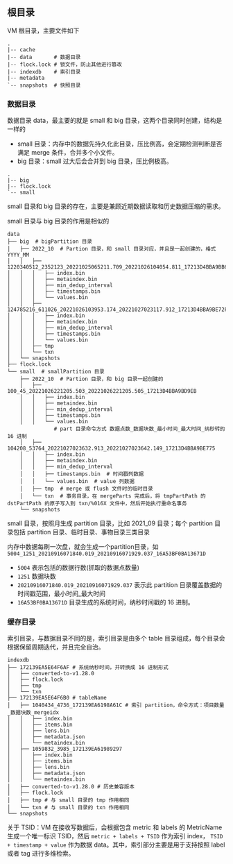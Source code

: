 
## 根目录

VM 根目录，主要文件如下

```text
.
|-- cache
|-- data       # 数据目录
|-- flock.lock # 锁文件，防止其他进行篡改
|-- indexdb    # 索引目录
|-- metadata
`-- snapshots  # 快照目录
```

### 数据目录

数据目录 data，最主要的就是 small 和 big 目录，这两个目录同时创建，结构是一样的

- small 目录：内存中的数据先持久化此目录，压比例高，会定期检测判断是否满足 merge 条件，合并多个小文件。
- big 目录：small 过大后会合并到 big 目录，压比例极高。

```text
.
|-- big
|-- flock.lock
`-- small
```

small 目录和 big 目录的存在，主要是兼顾近期数据读取和历史数据压缩的需求。

small 目录与 big 目录的作用是相似的

```text
data
├── big  # bigPartition 目录
│   ├── 2022_10  # Partion 目录，和 small 目录对应，并且是一起创建的，格式 YYYY_MM
│   │   ├── 1220340512_2352123_20221025065211.709_20221026104054.811_17213D4BBA9BB688
│   │   │   ├── index.bin
│   │   │   ├── metaindex.bin
│   │   │   ├── min_dedup_interval
│   │   │   ├── timestamps.bin
│   │   │   └── values.bin
│   │   ├── 124785216_611026_20221026103953.174_20221027023117.912_17213D4BBA9BE72F
│   │   │   ├── index.bin
│   │   │   ├── metaindex.bin
│   │   │   ├── min_dedup_interval
│   │   │   ├── timestamps.bin
│   │   │   └── values.bin
│   │   ├── tmp
│   │   └── txn
│   └── snapshots
├── flock.lock
└── small  # smallPartition 目录
    ├── 2022_10  # Partion 目录，和 big 目录一起创建的
    │   ├── 100_45_20221026221205.503_20221026221205.505_17213D4BBA9BD9EB
    │   │   ├── index.bin
    │   │   ├── metaindex.bin
    │   │   ├── min_dedup_interval
    │   │   ├── timestamps.bin
    │   │   └── values.bin
               # part 目录命令方式 数据点数_数据块数_最小时间_最大时间_纳秒转的 16 进制
    │   ├── 104208_53764_20221027023632.913_20221027023642.149_17213D4BBA9BE775
    │   │   ├── index.bin
    │   │   ├── metaindex.bin
    │   │   ├── min_dedup_interval
    │   │   ├── timestamps.bin  # 时间戳列数据
    │   │   └── values.bin  # value 列数据
    │   ├── tmp  # merge 或 flush 文件时的临时目录
    │   └── txn  # 事务目录，在 mergeParts 完成后，将 tmpPartPath 的 dstPartPath 的原子写入到 txn/%016X 文件中，然后开始执行重命名事务
    └── snapshots
```

small 目录，按照月生成 partition 目录，比如 2021_09 目录；每个 partition 目录包括 partition 目录、临时目录、事物目录三类目录

内存中数据每刷一次盘，就会生成一个partition目录，如 `5004_1251_20210916071840.019_20210916071929.037_16A53BF0BA13671D`

- `5004` 表示包括的数据行数(抓取的数据点数量)
- `1251` 数据块数
- `20210916071840.019_20210916071929.037` 表示此 partition 目录覆盖数据的时间戳范围，最小时间_最大时间
- `16A53BF0BA13671D` 目录生成的系统时间，纳秒时间戳的 16 进制。

### 缓存目录

索引目录，与数据目录不同的是，索引目录是由多个 table 目录组成，每个目录会根据保留周期迭代，并且完全自治。

```text
indexdb
├── 172139EA5E64F6AF # 系统纳秒时间，并转换成 16 进制形式
│   ├── converted-to-v1.28.0
│   ├── flock.lock
│   ├── tmp
│   └── txn
├── 172139EA5E64F6B0 # tableName
│   ├── 1040434_4736_172139EA6198A61C # 索引 partition，命令方式：项目数量_数据块数_mergeidx
│   │   ├── index.bin
│   │   ├── items.bin
│   │   ├── lens.bin
│   │   ├── metadata.json
│   │   └── metaindex.bin
│   ├── 1059832_3985_172139EA61989297
│   │   ├── index.bin
│   │   ├── items.bin
│   │   ├── lens.bin
│   │   ├── metadata.json
│   │   └── metaindex.bin
│   ├── converted-to-v1.28.0 # 历史兼容版本
│   ├── flock.lock
│   ├── tmp # 与 small 目录的 tmp 作用相同
│   └── txn # 与 small 目录的 txn 作用相同
└── snapshots
```

关于 TSID：VM 在接收写数据后，会根据包含 metric 和 labels 的 MetricName 生成一个唯一标识 TSID，然后 `metric + labels + TSID` 作为索引 index， `TSID + timestamp + value` 作为数据 data。其中，索引部分主要是用于支持按照 label 或者 tag 进行多维检索。
